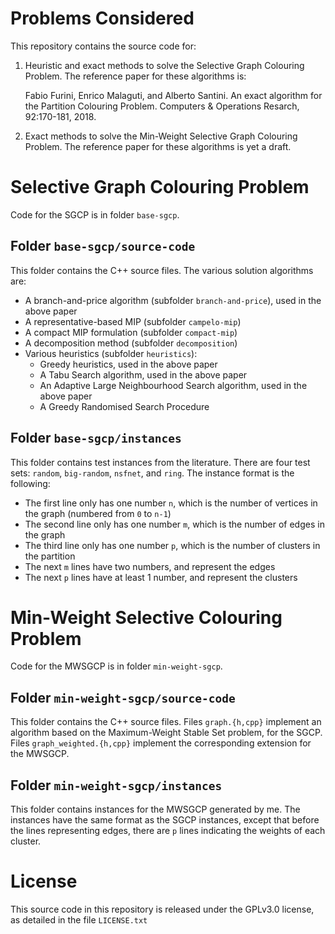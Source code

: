 # Problems Considered

This repository contains the source code for:

1.  Heuristic and exact methods to solve the Selective Graph Colouring Problem.
    The reference paper for these algorithms is:

    Fabio Furini, Enrico Malaguti, and Alberto Santini. An exact algorithm for the Partition Colouring Problem. Computers & Operations Resarch, 92:170-181, 2018. 
2.  Exact methods to solve the Min-Weight Selective Graph Colouring Problem.
    The reference paper for these algorithms is yet a draft.

# Selective Graph Colouring Problem

Code for the SGCP is in folder `base-sgcp`.

## Folder `base-sgcp/source-code`

This folder contains the C++ source files.
The various solution algorithms are:

* A branch-and-price algorithm (subfolder `branch-and-price`), used in the above paper
* A representative-based MIP (subfolder `campelo-mip`)
* A compact MIP formulation (subfolder `compact-mip`)
* A decomposition method (subfolder `decomposition`)
* Various heuristics (subfolder `heuristics`):
  * Greedy heuristics, used in the above paper
  * A Tabu Search algorithm, used in the above paper
  * An Adaptive Large Neighbourhood Search algorithm, used in the above paper
  * A Greedy Randomised Search Procedure

## Folder `base-sgcp/instances`

This folder contains test instances from the literature.
There are four test sets: `random`, `big-random`, `nsfnet`, and `ring`.
The instance format is the following:

* The first line only has one number `n`, which is the number of vertices in the graph (numbered from `0` to `n-1`)
* The second line only has one number `m`, which is the number of edges in the graph
* The third line only has one number `p`, which is the number of clusters in the partition
* The next `m` lines have two numbers, and represent the edges
* The next `p` lines have at least 1 number, and represent the clusters

# Min-Weight Selective Colouring Problem

Code for the MWSGCP is in folder `min-weight-sgcp`.

## Folder `min-weight-sgcp/source-code`

This folder contains the C++ source files.
Files `graph.{h,cpp}` implement an algorithm based on the Maximum-Weight Stable Set problem, for the SGCP.
Files `graph_weighted.{h,cpp}` implement the corresponding extension for the MWSGCP.

## Folder `min-weight-sgcp/instances`

This folder contains instances for the MWSGCP generated by me.
The instances have the same format as the SGCP instances, except that before the lines representing edges, there are `p` lines indicating the weights of each cluster.

# License

This source code in this repository is released under the GPLv3.0 license, as detailed in the file `LICENSE.txt`
